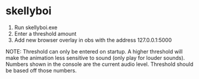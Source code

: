 # skellyboi

1. Run skellyboi.exe
2. Enter a threshold amount
3. Add new browser overlay in obs with the address 127.0.0.1:5000

NOTE: Threshold can only be entered on startup. A higher threshold will make the animation less sensitive to sound (only play for louder sounds). Numbers shown in the console are the current audio level. Threshold should be based off those numbers.
